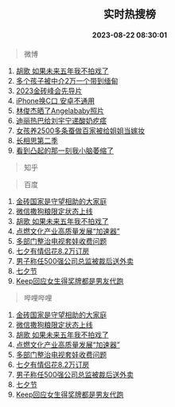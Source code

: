 <div align="center"><h2>实时热搜榜</h2><h4>2023-08-22 08:30:01</h4></div>

> 微博  

1. [胡歌 如果未来五年我不拍戏了](https://s.weibo.com/weibo?q=%E8%83%A1%E6%AD%8C%20%E5%A6%82%E6%9E%9C%E6%9C%AA%E6%9D%A5%E4%BA%94%E5%B9%B4%E6%88%91%E4%B8%8D%E6%8B%8D%E6%88%8F%E4%BA%86&t=31&band_rank=1&Refer=top)<br />
2. [多个孩子被中介2万一个带到缅甸](https://s.weibo.com/weibo?q=%23%E5%A4%9A%E4%B8%AA%E5%AD%A9%E5%AD%90%E8%A2%AB%E4%B8%AD%E4%BB%8B2%E4%B8%87%E4%B8%80%E4%B8%AA%E5%B8%A6%E5%88%B0%E7%BC%85%E7%94%B8%23&t=31&band_rank=2&Refer=top)<br />
3. [2023金砖峰会先导片](https://s.weibo.com/weibo?q=%232023%E9%87%91%E7%A0%96%E5%B3%B0%E4%BC%9A%E5%85%88%E5%AF%BC%E7%89%87%23&t=31&band_rank=3&Refer=top)<br />
4. [iPhone换C口 安卓不通用](https://s.weibo.com/weibo?q=iPhone%E6%8D%A2C%E5%8F%A3%20%E5%AE%89%E5%8D%93%E4%B8%8D%E9%80%9A%E7%94%A8&t=31&band_rank=4&Refer=top)<br />
5. [林俊杰晒了Angelababy照片](https://s.weibo.com/weibo?q=%23%E6%9E%97%E4%BF%8A%E6%9D%B0%E6%99%92%E4%BA%86Angelababy%E7%85%A7%E7%89%87%23&t=31&band_rank=5&Refer=top)<br />
6. [迪丽热巴给刘宇宁递酸奶疙瘩](https://s.weibo.com/weibo?q=%23%E8%BF%AA%E4%B8%BD%E7%83%AD%E5%B7%B4%E7%BB%99%E5%88%98%E5%AE%87%E5%AE%81%E9%80%92%E9%85%B8%E5%A5%B6%E7%96%99%E7%98%A9%23&t=31&band_rank=6&Refer=top)<br />
7. [女孩养2500多条蚕做百家被给姐姐当嫁妆](https://s.weibo.com/weibo?q=%23%E5%A5%B3%E5%AD%A9%E5%85%BB2500%E5%A4%9A%E6%9D%A1%E8%9A%95%E5%81%9A%E7%99%BE%E5%AE%B6%E8%A2%AB%E7%BB%99%E5%A7%90%E5%A7%90%E5%BD%93%E5%AB%81%E5%A6%86%23&t=31&band_rank=7&Refer=top)<br />
8. [长相思第二季](https://s.weibo.com/weibo?q=%E9%95%BF%E7%9B%B8%E6%80%9D%E7%AC%AC%E4%BA%8C%E5%AD%A3&t=31&band_rank=8&Refer=top)<br />
9. [看到凸起的那一刻我小脑萎缩了](https://s.weibo.com/weibo?q=%E7%9C%8B%E5%88%B0%E5%87%B8%E8%B5%B7%E7%9A%84%E9%82%A3%E4%B8%80%E5%88%BB%E6%88%91%E5%B0%8F%E8%84%91%E8%90%8E%E7%BC%A9%E4%BA%86&t=31&band_rank=9&Refer=top)<br />

> 知乎  


> 百度  

1. [金砖国家是守望相助的大家庭](https://www.baidu.com/s?wd=%E9%87%91%E7%A0%96%E5%9B%BD%E5%AE%B6%E6%98%AF%E5%AE%88%E6%9C%9B%E7%9B%B8%E5%8A%A9%E7%9A%84%E5%A4%A7%E5%AE%B6%E5%BA%AD&sa=fyb_news&rsv_dl=fyb_news)<br />
2. [微信撒狗粮限定状态上线](https://www.baidu.com/s?wd=%E5%BE%AE%E4%BF%A1%E6%92%92%E7%8B%97%E7%B2%AE%E9%99%90%E5%AE%9A%E7%8A%B6%E6%80%81%E4%B8%8A%E7%BA%BF&sa=fyb_news&rsv_dl=fyb_news)<br />
3. [胡歌 如果未来五年我不拍戏了](https://www.baidu.com/s?wd=%E8%83%A1%E6%AD%8C+%E5%A6%82%E6%9E%9C%E6%9C%AA%E6%9D%A5%E4%BA%94%E5%B9%B4%E6%88%91%E4%B8%8D%E6%8B%8D%E6%88%8F%E4%BA%86&sa=fyb_news&rsv_dl=fyb_news)<br />
4. [点燃文化产业高质量发展“加速器”](https://www.baidu.com/s?wd=%E7%82%B9%E7%87%83%E6%96%87%E5%8C%96%E4%BA%A7%E4%B8%9A%E9%AB%98%E8%B4%A8%E9%87%8F%E5%8F%91%E5%B1%95%E2%80%9C%E5%8A%A0%E9%80%9F%E5%99%A8%E2%80%9D&sa=fyb_news&rsv_dl=fyb_news)<br />
5. [多部门整治电视套娃收费问题](https://www.baidu.com/s?wd=%E5%A4%9A%E9%83%A8%E9%97%A8%E6%95%B4%E6%B2%BB%E7%94%B5%E8%A7%86%E5%A5%97%E5%A8%83%E6%94%B6%E8%B4%B9%E9%97%AE%E9%A2%98&sa=fyb_news&rsv_dl=fyb_news)<br />
6. [七夕有情侣花8.2万订房](https://www.baidu.com/s?wd=%E4%B8%83%E5%A4%95%E6%9C%89%E6%83%85%E4%BE%A3%E8%8A%B18.2%E4%B8%87%E8%AE%A2%E6%88%BF&sa=fyb_news&rsv_dl=fyb_news)<br />
7. [男子称任500强公司总监被裁后送外卖](https://www.baidu.com/s?wd=%E7%94%B7%E5%AD%90%E7%A7%B0%E4%BB%BB500%E5%BC%BA%E5%85%AC%E5%8F%B8%E6%80%BB%E7%9B%91%E8%A2%AB%E8%A3%81%E5%90%8E%E9%80%81%E5%A4%96%E5%8D%96&sa=fyb_news&rsv_dl=fyb_news)<br />
8. [七夕节](https://www.baidu.com/s?wd=%E4%B8%83%E5%A4%95%E8%8A%82&sa=fyb_news&rsv_dl=fyb_news)<br />
9. [Keep回应女生得奖牌都是男友代跑](https://www.baidu.com/s?wd=Keep%E5%9B%9E%E5%BA%94%E5%A5%B3%E7%94%9F%E5%BE%97%E5%A5%96%E7%89%8C%E9%83%BD%E6%98%AF%E7%94%B7%E5%8F%8B%E4%BB%A3%E8%B7%91&sa=fyb_news&rsv_dl=fyb_news)<br />

> 哔哩哔哩  

1. [金砖国家是守望相助的大家庭](https://www.baidu.com/s?wd=%E9%87%91%E7%A0%96%E5%9B%BD%E5%AE%B6%E6%98%AF%E5%AE%88%E6%9C%9B%E7%9B%B8%E5%8A%A9%E7%9A%84%E5%A4%A7%E5%AE%B6%E5%BA%AD&sa=fyb_news&rsv_dl=fyb_news)<br />
2. [微信撒狗粮限定状态上线](https://www.baidu.com/s?wd=%E5%BE%AE%E4%BF%A1%E6%92%92%E7%8B%97%E7%B2%AE%E9%99%90%E5%AE%9A%E7%8A%B6%E6%80%81%E4%B8%8A%E7%BA%BF&sa=fyb_news&rsv_dl=fyb_news)<br />
3. [胡歌 如果未来五年我不拍戏了](https://www.baidu.com/s?wd=%E8%83%A1%E6%AD%8C+%E5%A6%82%E6%9E%9C%E6%9C%AA%E6%9D%A5%E4%BA%94%E5%B9%B4%E6%88%91%E4%B8%8D%E6%8B%8D%E6%88%8F%E4%BA%86&sa=fyb_news&rsv_dl=fyb_news)<br />
4. [点燃文化产业高质量发展“加速器”](https://www.baidu.com/s?wd=%E7%82%B9%E7%87%83%E6%96%87%E5%8C%96%E4%BA%A7%E4%B8%9A%E9%AB%98%E8%B4%A8%E9%87%8F%E5%8F%91%E5%B1%95%E2%80%9C%E5%8A%A0%E9%80%9F%E5%99%A8%E2%80%9D&sa=fyb_news&rsv_dl=fyb_news)<br />
5. [多部门整治电视套娃收费问题](https://www.baidu.com/s?wd=%E5%A4%9A%E9%83%A8%E9%97%A8%E6%95%B4%E6%B2%BB%E7%94%B5%E8%A7%86%E5%A5%97%E5%A8%83%E6%94%B6%E8%B4%B9%E9%97%AE%E9%A2%98&sa=fyb_news&rsv_dl=fyb_news)<br />
6. [七夕有情侣花8.2万订房](https://www.baidu.com/s?wd=%E4%B8%83%E5%A4%95%E6%9C%89%E6%83%85%E4%BE%A3%E8%8A%B18.2%E4%B8%87%E8%AE%A2%E6%88%BF&sa=fyb_news&rsv_dl=fyb_news)<br />
7. [男子称任500强公司总监被裁后送外卖](https://www.baidu.com/s?wd=%E7%94%B7%E5%AD%90%E7%A7%B0%E4%BB%BB500%E5%BC%BA%E5%85%AC%E5%8F%B8%E6%80%BB%E7%9B%91%E8%A2%AB%E8%A3%81%E5%90%8E%E9%80%81%E5%A4%96%E5%8D%96&sa=fyb_news&rsv_dl=fyb_news)<br />
8. [七夕节](https://www.baidu.com/s?wd=%E4%B8%83%E5%A4%95%E8%8A%82&sa=fyb_news&rsv_dl=fyb_news)<br />
9. [Keep回应女生得奖牌都是男友代跑](https://www.baidu.com/s?wd=Keep%E5%9B%9E%E5%BA%94%E5%A5%B3%E7%94%9F%E5%BE%97%E5%A5%96%E7%89%8C%E9%83%BD%E6%98%AF%E7%94%B7%E5%8F%8B%E4%BB%A3%E8%B7%91&sa=fyb_news&rsv_dl=fyb_news)<br />
